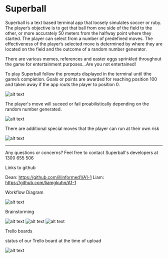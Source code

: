 # Superball

Superball is a text based terminal app that loosely simulates soccer or ruby. The player’s objective is to get that ball from one side of the field to the other, or more accurately 50 meters from the halfway point where they started. The player can select from a number of predefined moves. The effectiveness of the player’s selected move is determined by where they are located on the field and the outcome of a random number generator.

There are various memes, references and easter eggs sprinkled throughout the game for entertainment purposes...Are you not entertained!


To play Superball follow the prompts displayed in the terminal until tthe game’s completion. Goals or points are awarded for reaching position 100 and taken away if the app routs the player to position 0.

![alt text](https://github.com/illinformed1/A1-1/blob/master/firstuserselection.png)

The player's move will suceed or fail proabilistically depending on the random number generated.

![alt text](https://github.com/illinformed1/A1-1/blob/master/exampleofafailure.png)

There are additional special moves that the player can run at their own risk

![alt text](https://github.com/illinformed1/A1-1/blob/master/asupermove.png)

-----------------------------------------------------------------------------------------------------------------------------------------------

Any questions or concerns? Feel free to contact Superball's developers at 1300 655 506

Links to github

Dean: https://github.com/illinformed1/A1-1
Liam: https://github.com/liamgkuhn/A1-1

Workflow Diagram

![alt text](https://github.com/illinformed1/A1-1/blob/master/workflowdiagram.png)

Brainstorming

![alt text](https://github.com/illinformed1/A1-1/blob/master/brainstorm1.jpg)
![alt text](https://github.com/illinformed1/A1-1/blob/master/brainstorming2.jpg)
![alt text](https://github.com/illinformed1/A1-1/blob/master/evenmorebrainstorming.jpg)

Trello boards

status of our Trello board at the time of upload

![alt text](https://github.com/illinformed1/A1-1/blob/master/Trelloss.png)